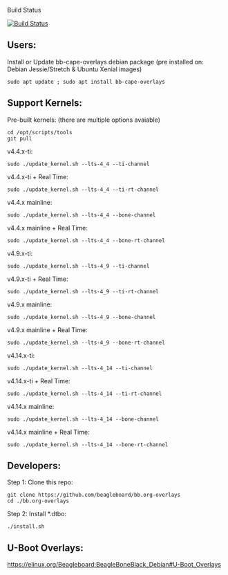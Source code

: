 Build Status

 [![Build Status](http://rcn-ee.online:8080/buildStatus/icon?job=beagleboard_overlays/master)](http://rcn-ee.online:8080/job/beagleboard_overlays/job/master/)


Users:
------------

Install or Update bb-cape-overlays debian package (pre installed on: Debian Jessie/Stretch & Ubuntu Xenial images)

    sudo apt update ; sudo apt install bb-cape-overlays

Support Kernels:
------------

Pre-built kernels: (there are multiple options avaiable)

    cd /opt/scripts/tools
    git pull

v4.4.x-ti:

    sudo ./update_kernel.sh --lts-4_4 --ti-channel

v4.4.x-ti + Real Time:

    sudo ./update_kernel.sh --lts-4_4 --ti-rt-channel

v4.4.x mainline:

    sudo ./update_kernel.sh --lts-4_4 --bone-channel

v4.4.x mainline + Real Time:

    sudo ./update_kernel.sh --lts-4_4 --bone-rt-channel

v4.9.x-ti:

    sudo ./update_kernel.sh --lts-4_9 --ti-channel

v4.9.x-ti + Real Time:

    sudo ./update_kernel.sh --lts-4_9 --ti-rt-channel

v4.9.x mainline:

    sudo ./update_kernel.sh --lts-4_9 --bone-channel

v4.9.x mainline + Real Time:

    sudo ./update_kernel.sh --lts-4_9 --bone-rt-channel

v4.14.x-ti:

    sudo ./update_kernel.sh --lts-4_14 --ti-channel

v4.14.x-ti + Real Time:

    sudo ./update_kernel.sh --lts-4_14 --ti-rt-channel

v4.14.x mainline:

    sudo ./update_kernel.sh --lts-4_14 --bone-channel

v4.14.x mainline + Real Time:

    sudo ./update_kernel.sh --lts-4_14 --bone-rt-channel

Developers:
------------

Step 1: Clone this repo:

    git clone https://github.com/beagleboard/bb.org-overlays
    cd ./bb.org-overlays

Step 2: Install *.dtbo:

    ./install.sh

U-Boot Overlays:
------------

https://elinux.org/Beagleboard:BeagleBoneBlack_Debian#U-Boot_Overlays

